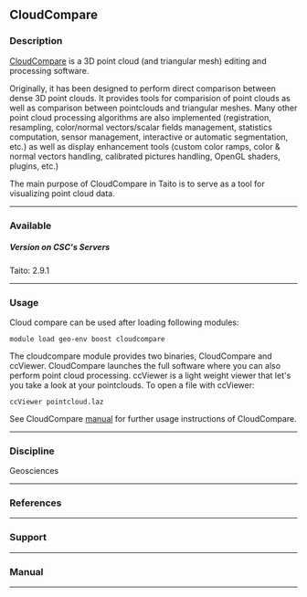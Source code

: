## CloudCompare

### Description

[CloudCompare](http://www.cloudcompare.org/) is a 3D point cloud (and triangular mesh) editing and processing software.

Originally, it has been designed to perform direct comparison between dense 3D point clouds. It provides tools for comparision of point clouds as well as comparison between pointclouds and triangular meshes. Many other point cloud processing algorithms are also implemented (registration, resampling, color/normal vectors/scalar fields management, statistics computation, sensor management, interactive or automatic segmentation, etc.) as well as display enhancement tools (custom color ramps, color & normal vectors handling, calibrated pictures handling, OpenGL shaders, plugins, etc.)

The main purpose of CloudCompare in Taito is to serve as a tool for visualizing point cloud data.

* * *

### Available

##### Version on CSC's Servers

Taito: 2.9.1

* * *

### Usage

Cloud compare can be used after loading following modules:

    module load geo-env boost cloudcompare

The cloudcompare module provides two binaries, CloudCompare and ccViewer. CloudCompare launches the full software where you can also perform point cloud processing. ccViewer is a light weight viewer that let's you take a look at your pointclouds. To open a file with ccViewer:

    ccViewer pointcloud.laz

See CloudCompare [manual](http://www.cloudcompare.org/doc/qCC/CloudCompare%20v2.6.1%20-%20User%20manual.pdf) for further usage instructions of CloudCompare.

* * *

### Discipline

Geosciences  

* * *

### References

* * *

### Support

* * *

### Manual

* * *